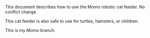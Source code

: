 This document describes how to use the Momo robotic cat feeder. No conflict change.

This cat feeder is also safe to use for turtles, hamsters, or children.

This is my Momo branch.